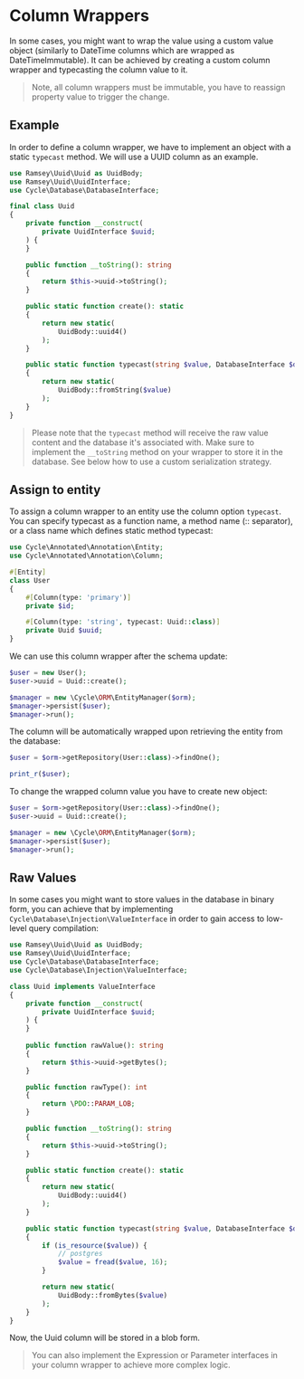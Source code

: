 # Column Wrappers

In some cases, you might want to wrap the value using a custom value object (similarly to DateTime columns which are
wrapped as DateTimeImmutable). It can be achieved by creating a custom column wrapper and typecasting the column value
to it.

> Note, all column wrappers must be immutable, you have to reassign property value to trigger the change.

## Example

In order to define a column wrapper, we have to implement an object with a static `typecast` method. We will use a UUID
column as an example.

```php
use Ramsey\Uuid\Uuid as UuidBody;
use Ramsey\Uuid\UuidInterface;
use Cycle\Database\DatabaseInterface;

final class Uuid
{
    private function __construct(
        private UuidInterface $uuid;
    ) {
    }

    public function __toString(): string
    {
        return $this->uuid->toString();
    }

    public static function create(): static
    {
        return new static(
            UuidBody::uuid4()
        );
    }

    public static function typecast(string $value, DatabaseInterface $db): static
    {
        return new static(
            UuidBody::fromString($value)
        );
    }
}
```

> Please note that the `typecast` method will receive the raw value content and the database it's associated with.
> Make sure to implement the `__toString` method on your wrapper to store it in the database. See below how to use a
> custom serialization strategy.

## Assign to entity

To assign a column wrapper to an entity use the column option `typecast`. You can specify typecast as a function name, a
method name (:: separator), or a class name which defines static method typecast:

```php
use Cycle\Annotated\Annotation\Entity;
use Cycle\Annotated\Annotation\Column;

#[Entity]
class User
{
    #[Column(type: 'primary')]
    private $id;

    #[Column(type: 'string', typecast: Uuid::class)]
    private Uuid $uuid;
}
```

We can use this column wrapper after the schema update:

```php
$user = new User();
$user->uuid = Uuid::create();

$manager = new \Cycle\ORM\EntityManager($orm);
$manager->persist($user);
$manager->run();
```

The column will be automatically wrapped upon retrieving the entity from the database:

```php
$user = $orm->getRepository(User::class)->findOne();

print_r($user);
```

To change the wrapped column value you have to create new object:

```php
$user = $orm->getRepository(User::class)->findOne();
$user->uuid = Uuid::create();

$manager = new \Cycle\ORM\EntityManager($orm);
$manager->persist($user);
$manager->run();
```

## Raw Values

In some cases you might want to store values in the database in binary form, you can achieve that by
implementing `Cycle\Database\Injection\ValueInterface` in order to gain access to low-level query compilation:

```php
use Ramsey\Uuid\Uuid as UuidBody;
use Ramsey\Uuid\UuidInterface;
use Cycle\Database\DatabaseInterface;
use Cycle\Database\Injection\ValueInterface;

class Uuid implements ValueInterface
{
    private function __construct(
        private UuidInterface $uuid;
    ) {
    }
    
    public function rawValue(): string
    {
        return $this->uuid->getBytes();
    }

    public function rawType(): int
    {
        return \PDO::PARAM_LOB;
    }

    public function __toString(): string
    {
        return $this->uuid->toString();
    }

    public static function create(): static
    {
        return new static(
            UuidBody::uuid4()
        );
    }

    public static function typecast(string $value, DatabaseInterface $db): static
    {
        if (is_resource($value)) {
            // postgres
            $value = fread($value, 16);
        }

        return new static(
            UuidBody::fromBytes($value)
        );
    }
}
```

Now, the Uuid column will be stored in a blob form.

> You can also implement the Expression or Parameter interfaces in your column wrapper to achieve more complex logic.
